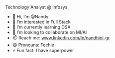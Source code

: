 Technology Analyst  @ Infosys

- 👋 Hi, I’m @Nandy
- 👀 I’m interested in Full Stack
- 🌱 I’m currently learning DSA
- 💞️ I’m looking to collaborate on MI/AI
- 📫 Reach me: www.linkedin.com/in/nandhini-gr
- 😄 Pronouns: Techie
- ⚡ Fun fact: I have superpower

<!---
Nandhiniraga/Nandhiniraga is a ✨ special ✨ repository because its `README.md` (this file) appears on your GitHub profile.
You can click the Preview link to take a look at your changes.
--->
